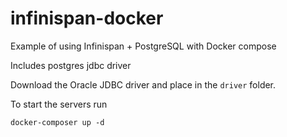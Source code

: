 # infinispan-docker
Example of using Infinispan + PostgreSQL with Docker compose

Includes  postgres jdbc driver

Download the Oracle JDBC driver and place in the ```driver``` folder.

To start the servers run

```docker-composer up -d``` 

